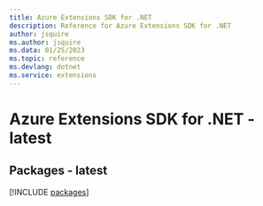 ```yaml
---
title: Azure Extensions SDK for .NET
description: Reference for Azure Extensions SDK for .NET
author: jsquire
ms.author: jsquire
ms.data: 01/25/2023
ms.topic: reference
ms.devlang: dotnet
ms.service: extensions
---
```

# Azure Extensions SDK for .NET - latest
## Packages - latest
[!INCLUDE [packages](extensions-index.md)]